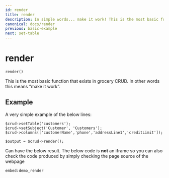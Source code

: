 ```yaml
---
id: render
title: render
description: In simple words... make it work! This is the most basic function that exists in grocery CRUD.
canonical: docs/render
previous: basic-example
next: set-table
---
```


# render

<pre><code class="language-php">render()</code></pre>

This is the most basic function that exists in grocery CRUD. In other words this means “make it work”.

## Example

A very simple example of the below lines:
<pre><code class="language-php">$crud->setTable('customers');
$crud->setSubject('Customer', 'Customers');
$crud->columns(['customerName','phone','addressLine1','creditLimit']);

$output = $crud->render();
</code></pre>

Can have the below result. The below code is <strong>not</strong> an iframe so you can also check the code produced by simply checking the page source of the webpage

`embed:demo_render`

